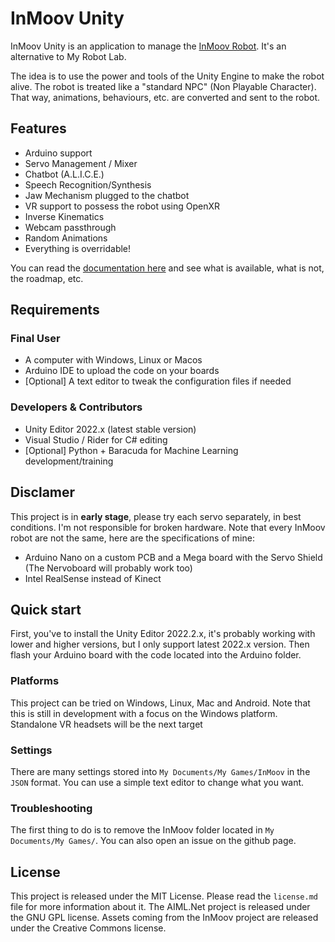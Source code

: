 # InMoov Unity

InMoov Unity is an application to manage the [InMoov Robot](https://www.inmoov.fr). It's an alternative to My Robot Lab.

The idea is to use the power and tools of the Unity Engine to make the robot alive.
The robot is treated like a "standard NPC" (Non Playable Character). That way, animations, behaviours, etc. are converted and sent to the robot.

## Features
- Arduino support
- Servo Management / Mixer
- Chatbot (A.L.I.C.E.)
- Speech Recognition/Synthesis
- Jaw Mechanism plugged to the chatbot
- VR support to possess the robot using OpenXR
- Inverse Kinematics
- Webcam passthrough
- Random Animations
- Everything is overridable!

You can read the [documentation here](Documentation/README.md) and see what is available, what is not, the roadmap, etc.

## Requirements
### Final User
- A computer with Windows, Linux or Macos
- Arduino IDE to upload the code on your boards
- [Optional] A text editor to tweak the configuration files if needed

### Developers & Contributors
- Unity Editor 2022.x (latest stable version)
- Visual Studio / Rider for C# editing
- [Optional] Python + Baracuda for Machine Learning development/training

## Disclamer
This project is in **early stage**, please try each servo separately, in best conditions. I'm not responsible for broken hardware. 
Note that every InMoov robot are not the same, here are the specifications of mine:
- Arduino Nano on a custom PCB and a Mega board with the Servo Shield (The Nervoboard will probably work too)
- Intel RealSense instead of Kinect

## Quick start
First, you've to install the Unity Editor 2022.2.x, it's probably working with lower and higher versions, but I only support latest 2022.x version.
Then flash your Arduino board with the code located into the Arduino folder.

### Platforms
This project can be tried on Windows, Linux, Mac and Android. Note that this is still in development with a focus on the Windows platform.
Standalone VR headsets will be the next target

### Settings
There are many settings stored into `My Documents/My Games/InMoov` in the `JSON` format. You can use a simple text editor to change what you want.

### Troubleshooting
The first thing to do is to remove the InMoov folder located in `My Documents/My Games/`. You can also open an issue on the github page.

## License
This project is released under the MIT License. Please read the `license.md` file for more information about it.
The AIML.Net project is released under the GNU GPL license.
Assets coming from the InMoov project are released under the Creative Commons license.

